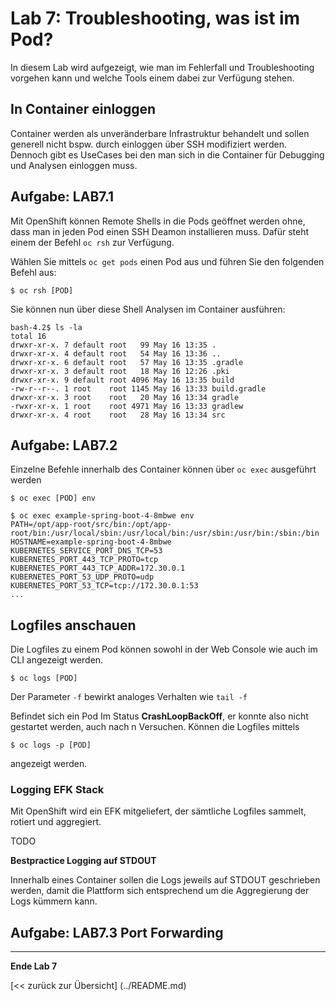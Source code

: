 # Lab 7: Troubleshooting, was ist im Pod?

In diesem Lab wird aufgezeigt, wie man im Fehlerfall und Troubleshooting vorgehen kann und welche Tools einem dabei zur Verfügung stehen.

## In Container einloggen

Container werden als unveränderbare Infrastruktur behandelt und sollen generell nicht bspw. durch einloggen über SSH modifiziert werden. Dennoch gibt es UseCases bei den man sich in die Container für Debugging und Analysen einloggen muss.

## Aufgabe: LAB7.1

Mit OpenShift können Remote Shells in die Pods geöffnet werden ohne, dass man in jeden Pod einen SSH Deamon installieren muss. Dafür steht einem der Befehl `oc rsh` zur Verfügung.

Wählen Sie mittels `oc get pods` einen Pod aus und führen Sie den folgenden Befehl aus:
```
$ oc rsh [POD] 
```

Sie können nun über diese Shell Analysen im Container ausführen:

```
bash-4.2$ ls -la
total 16                                                                        
drwxr-xr-x. 7 default root   99 May 16 13:35 .                                  
drwxr-xr-x. 4 default root   54 May 16 13:36 ..                                 
drwxr-xr-x. 6 default root   57 May 16 13:35 .gradle                            
drwxr-xr-x. 3 default root   18 May 16 12:26 .pki                               
drwxr-xr-x. 9 default root 4096 May 16 13:35 build                              
-rw-r--r--. 1 root    root 1145 May 16 13:33 build.gradle                       
drwxr-xr-x. 3 root    root   20 May 16 13:34 gradle                             
-rwxr-xr-x. 1 root    root 4971 May 16 13:33 gradlew                            
drwxr-xr-x. 4 root    root   28 May 16 13:34 src 
```

## Aufgabe: LAB7.2

Einzelne Befehle innerhalb des Container können über `oc exec` ausgeführt werden

```
$ oc exec [POD] env
```


```
$ oc exec example-spring-boot-4-8mbwe env
PATH=/opt/app-root/src/bin:/opt/app-root/bin:/usr/local/sbin:/usr/local/bin:/usr/sbin:/usr/bin:/sbin:/bin
HOSTNAME=example-spring-boot-4-8mbwe
KUBERNETES_SERVICE_PORT_DNS_TCP=53
KUBERNETES_PORT_443_TCP_PROTO=tcp
KUBERNETES_PORT_443_TCP_ADDR=172.30.0.1
KUBERNETES_PORT_53_UDP_PROTO=udp
KUBERNETES_PORT_53_TCP=tcp://172.30.0.1:53
...
```

## Logfiles anschauen

Die Logfiles zu einem Pod können sowohl in der Web Console wie auch im CLI angezeigt werden.

```
$ oc logs [POD]
```
Der Parameter `-f` bewirkt analoges Verhalten wie `tail -f`

Befindet sich ein Pod Im Status **CrashLoopBackOff**, er konnte also nicht gestartet werden, auch nach n Versuchen. Können die Logfiles mittels

 ```
$ oc logs -p [POD]
```
angezeigt werden.


### Logging EFK Stack 

Mit OpenShift wird ein EFK mitgeliefert, der sämtliche Logfiles sammelt, rotiert und aggregiert. 

TODO

**Bestpractice Logging auf STDOUT**

Innerhalb eines Container sollen die Logs jeweils auf STDOUT geschrieben werden, damit die Plattform sich entsprechend um die Aggregierung der Logs kümmern kann.

## Aufgabe: LAB7.3 Port Forwarding

---

**Ende Lab 7**

[<< zurück zur Übersicht] (../README.md)

